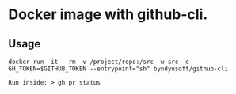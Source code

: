 # Docker image with github-cli.

## Usage
```
docker run -it --rm -v /project/repo:/src -w src -e GH_TOKEN=$GITHUB_TOKEN --entrypoint="sh" byndyusoft/github-cli 

Run inside: > gh pr status
```
